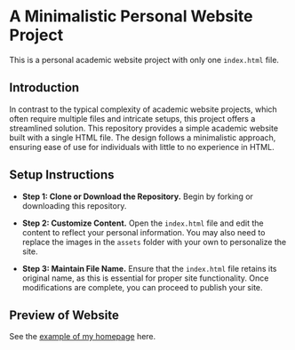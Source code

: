 # A Minimalistic Personal Website Project
This is a personal academic website project with only one ```index.html``` file.

## Introduction
In contrast to the typical complexity of academic website projects, which often require multiple files and intricate setups, this project offers a streamlined solution. This repository provides a simple academic website built with a single HTML file. The design follows a minimalistic approach, ensuring ease of use for individuals with little to no experience in HTML. 

## Setup Instructions
- **Step 1: Clone or Download the Repository.**
Begin by forking or downloading this repository.

- **Step 2: Customize Content.**
Open the ```index.html``` file and edit the content to reflect your personal information. You may also need to replace the images in the ```assets``` folder with your own to personalize the site.

- **Step 3: Maintain File Name.**
Ensure that the ```index.html``` file retains its original name, as this is essential for proper site functionality. Once modifications are complete, you can proceed to publish your site.

## Preview of Website
See the [example of my homepage](https://caichengyi.github.io/) here.
